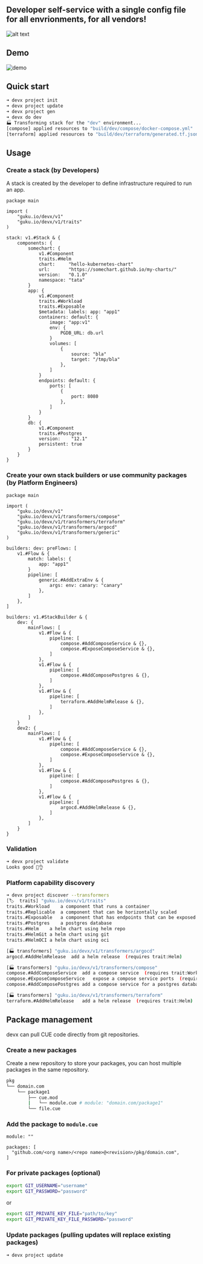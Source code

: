 ## Developer self-service with a single config file for all envrionments, for all vendors!
![alt text](https://devx.guku.io/assets/images/image02.png)


## Demo
![demo](assets/demo.gif)


## Quick start
```bash
➜ devx project init
➜ devx project update
➜ devx project gen
➜ devx do dev
🏭 Transforming stack for the "dev" environment...
[compose] applied resources to "build/dev/compose/docker-compose.yml"
[terraform] applied resources to "build/dev/terraform/generated.tf.json"
```

## Usage

### Create a stack (by Developers)
A stack is created by the developer to define infrastructure required to run an app.
```cue
package main

import (
	"guku.io/devx/v1"
	"guku.io/devx/v1/traits"
)

stack: v1.#Stack & {
	components: {
		somechart: {
			v1.#Component
			traits.#Helm
			chart:     "hello-kubernetes-chart"
			url:       "https://somechart.github.io/my-charts/"
			version:   "0.1.0"
			namespace: "tata"
		}
		app: {
			v1.#Component
			traits.#Workload
			traits.#Exposable
			$metadata: labels: app: "app1"
			containers: default: {
				image: "app:v1"
				env: {
					PGDB_URL: db.url
				}
				volumes: [
					{
						source: "bla"
						target: "/tmp/bla"
					},
				]
			}
			endpoints: default: {
				ports: [
					{
						port: 8080
					},
				]
			}
		}
		db: {
			v1.#Component
			traits.#Postgres
			version:    "12.1"
			persistent: true
		}
	}
}
```

### Create your own stack builders or use community packages (by Platform Engineers)
```cue
package main

import (
	"guku.io/devx/v1"
	"guku.io/devx/v1/transformers/compose"
	"guku.io/devx/v1/transformers/terraform"
	"guku.io/devx/v1/transformers/argocd"
	"guku.io/devx/v1/transformers/generic"
)

builders: dev: preFlows: [
	v1.#Flow & {
		match: labels: {
			app: "app1"
		}
		pipeline: [
			generic.#AddExtraEnv & {
				args: env: canary: "canary"
			},
		]
	},
]

builders: v1.#StackBuilder & {
	dev: {
		mainFlows: [
			v1.#Flow & {
				pipeline: [
					compose.#AddComposeService & {},
					compose.#ExposeComposeService & {},
				]
			},
			v1.#Flow & {
				pipeline: [
					compose.#AddComposePostgres & {},
				]
			},
			v1.#Flow & {
				pipeline: [
					terraform.#AddHelmRelease & {},
				]
			},
		]
	}
	dev2: {
		mainFlows: [
			v1.#Flow & {
				pipeline: [
					compose.#AddComposeService & {},
					compose.#ExposeComposeService & {},
				]
			},
			v1.#Flow & {
				pipeline: [
					compose.#AddComposePostgres & {},
				]
			},
			v1.#Flow & {
				pipeline: [
					argocd.#AddHelmRelease & {},
				]
			},
		]
	}
}
```

### Validation
```bash
➜ devx project validate
Looks good 👀👌
```

### Platform capability discovery
```bash
➜ devx project discover --transformers
[🏷️  traits] "guku.io/devx/v1/traits"
traits.#Workload	a component that runs a container 
traits.#Replicable	a component that can be horizontally scaled 
traits.#Exposable	a component that has endpoints that can be exposed 
traits.#Postgres	a postgres database 
traits.#Helm	a helm chart using helm repo 
traits.#HelmGit	a helm chart using git 
traits.#HelmOCI	a helm chart using oci 

[🏭 transformers] "guku.io/devx/v1/transformers/argocd"
argocd.#AddHelmRelease	add a helm release  (requires trait:Helm)

[🏭 transformers] "guku.io/devx/v1/transformers/compose"
compose.#AddComposeService	add a compose service  (requires trait:Workload)
compose.#ExposeComposeService	expose a compose service ports  (requires trait:Exposable)
compose.#AddComposePostgres	add a compose service for a postgres database  (requires trait:Postgres)

[🏭 transformers] "guku.io/devx/v1/transformers/terraform"
terraform.#AddHelmRelease	add a helm release  (requires trait:Helm)
```

## Package management

devx can pull CUE code directly from git repositories.

### Create a new packages
Create a new repository to store your packages, you can host multiple packages in the same repository.

```bash
pkg
└── domain.com
    └── package1
        ├── cue.mod
        |   └── module.cue # module: "domain.com/package1"
        └── file.cue
```

### Add the package to `module.cue`
```cue
module: ""

packages: [
  "github.com/<org name>/<repo name>@<revision>/pkg/domain.com",
]		
```

### For private packages (optional)
```bash
export GIT_USERNAME="username"
export GIT_PASSWORD="password"
```
or
```bash
export GIT_PRIVATE_KEY_FILE="path/to/key"
export GIT_PRIVATE_KEY_FILE_PASSWORD="password"

```

### Update packages (pulling updates will replace existing packages)
```
➜ devx project update
```

